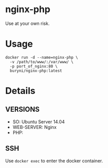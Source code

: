 nginx-php
=========

Use at your own risk.

# Usage

    docker run -d --name=nginx-php \
      -v /path/to/www/:/var/www/ \
      -p port_of_nginx:80 \
      buryni/nginx-php:latest

# Details

## VERSIONS
* SO: Ubuntu Server 14.04
* WEB-SERVER: Nginx 
* PHP: 

## SSH

Use `docker exec` to enter the docker container.
